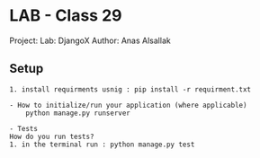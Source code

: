 # LAB - Class 29

Project: Lab: DjangoX
Author: Anas Alsallak

## Setup

    1. install requirments usnig : pip install -r requirment.txt

    - How to initialize/run your application (where applicable)
        python manage.py runserver

    - Tests
    How do you run tests?
    1. in the terminal run : python manage.py test
